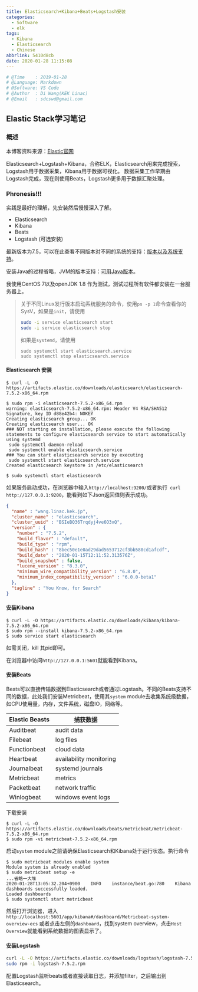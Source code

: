 ```yaml
---
title: Elasticsearch+Kibana+Beats+Logstash安装
categories:
  - Software
  - elk
tags:
  - Kibana
  - Elasticsearch
  - Chinese
abbrlink: 5410d8cb
date: 2020-01-28 11:15:08
---
```


```python
# @Time    : 2019-01-28
# @Language: Markdown
# @Software: VS Code
# @Author  : Di Wang(KEK Linac)
# @Email   : sdcswd@gmail.com
```
## Elastic Stack学习笔记

### 概述

本博客资料来源：[Elastic官网](https://www.elastic.co/)

Elasticsearch+Logstash+Kibana，合称ELK，Elasticsearch用来完成搜索，Logstash用于数据采集，Kibana用于数据可视化。
数据采集工作早期由Logstash完成，现在则使用Beats，Logstash更多用于数据汇聚处理。
<!-- more -->

### Phronesis!!!

实践是最好的理解，先安装然后慢慢深入了解。

- Elasticsearch
- Kibana
- Beats
- Logstash (可选安装)

最新版本为7.5，可以在此查看不同版本对不同的系统的支持：[版本以及系统支持](https://www.elastic.co/support/matrix)。

安装Java的过程省略，JVM的版本支持：[可用Java版本](https://www.elastic.co/support/matrix#matrix_jvm)。

我使用CentOS 7以及openJDK 1.8 作为测试，测试过程所有软件都安装在一台服务器上。

> 关于不同Linux发行版本启动系统服务的命令，使用`ps -p 1`命令查看你的 SysV，如果是`init`，请使用
>
> ```sh
> sudo -i service elasticsearch start
> sudo -i service elasticsearch stop
> ```
>
> 如果是`systemd`，请使用
>
> ```shell
> sudo systemctl start elasticsearch.service
> sudo systemctl stop elasticsearch.service
> ```



#### Elasticsearch 安装

```shell
$ curl -L -O https://artifacts.elastic.co/downloads/elasticsearch/elasticsearch-7.5.2-x86_64.rpm

$ sudo rpm -i elasticsearch-7.5.2-x86_64.rpm
warning: elasticsearch-7.5.2-x86_64.rpm: Header V4 RSA/SHA512 Signature, key ID d88e42b4: NOKEY
Creating elasticsearch group... OK
Creating elasticsearch user... OK
### NOT starting on installation, please execute the following statements to configure elasticsearch service to start automatically using systemd
 sudo systemctl daemon-reload
 sudo systemctl enable elasticsearch.service
### You can start elasticsearch service by executing
 sudo systemctl start elasticsearch.service
Created elasticsearch keystore in /etc/elasticsearch

$ sudo systemctl start elasticsearch

```

如果服务启动成功，在浏览器中输入`http://localhost:9200/`或者执行` curl http://127.0.0.1:9200`，能看到如下Json返回值则表示成功。
```json
{
  "name" : "wang.linac.kek.jp",
  "cluster_name" : "elasticsearch",
  "cluster_uuid" : "BSIeBQ36Trqdyj4ve6O3xQ",
  "version" : {
    "number" : "7.5.2",
    "build_flavor" : "default",
    "build_type" : "rpm",
    "build_hash" : "8bec50e1e0ad29dad5653712cf3bb580cd1afcdf",
    "build_date" : "2020-01-15T12:11:52.313576Z",
    "build_snapshot" : false,
    "lucene_version" : "8.3.0",
    "minimum_wire_compatibility_version" : "6.8.0",
    "minimum_index_compatibility_version" : "6.0.0-beta1"
  },
  "tagline" : "You Know, for Search"
}
```

#### 安装Kibana

```shell
$ curl -L -O https://artifacts.elastic.co/downloads/kibana/kibana-7.5.2-x86_64.rpm
$ sudo rpm --install kibana-7.5.2-x86_64.rpm
$ sudo service start elasticsearch
```
如需关闭，kill 其pid即可。

在浏览器中访问`http://127.0.0.1:5601`就能看到Kibana。

#### 安装Beats

Beats可以直接传输数据到Elasticsearch或者通过Logstash。不同的Beats支持不同的数据，此处我们安装Metricbeat，使用其`system` module去收集系统级数据，如CPU使用量，内存，文件系统，磁盘IO，网络等。

| Elastic Beasts | 捕获数据                |
| -------------- | ----------------------- |
| Auditbeat      | audit data              |
| Filebeat       | log files               |
| Functionbeat   | cloud data              |
| Heartbeat      | availability monitoring |
| Journalbeat    | systemd journals        |
| Metricbeat     | metrics                 |
| Packetbeat     | network traffic         |
| Winlogbeat     | windows event logs      |

下载安装

```shell
$ curl -L -O https://artifacts.elastic.co/downloads/beats/metricbeat/metricbeat-7.5.2-x86_64.rpm
$ sudo rpm -vi metricbeat-7.5.2-x86_64.rpm
```

启动`system` module之前请确保Elasticsearch和Kibana处于运行状态。执行命令

```shell
$ sudo metricbeat modules enable system
Module system is already enabled
$ sudo metricbeat setup -e
...省略一大堆
2020-01-28T13:05:32.204+0900    INFO    instance/beat.go:780    Kibana dashboards successfully loaded.
Loaded dashboards
$ sudo systemctl start metricbeat
```

然后打开浏览器，进入` http://localhost:5601/app/kibana#/dashboard/Metricbeat-system-overview-ecs` 或者点击左侧的`dashboard`，找到system overview，点击`Host Overview`就能看到系统数据的图表显示了。

#### 安装Logstash

```sh
curl -L -O https://artifacts.elastic.co/downloads/logstash/logstash-7.5.2.rpm
sudo rpm -i logstash-7.5.2.rpm
```

配置Logstash监听beats或者直接读取日志，并添加filter，之后输出到Elasticsearch。
